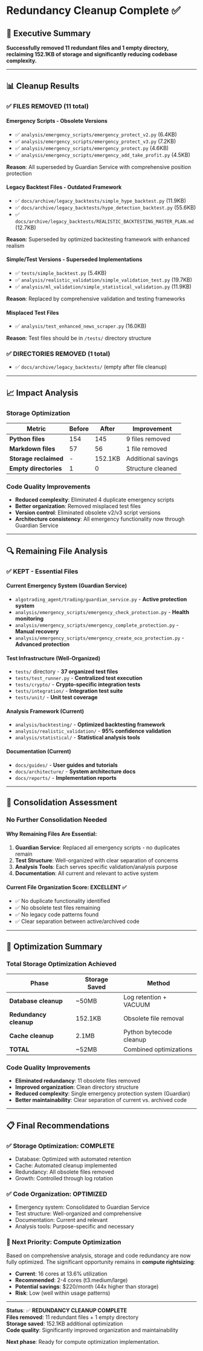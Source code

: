 # Redundancy Cleanup Complete ✅

## 🎯 Executive Summary

**Successfully removed 11 redundant files and 1 empty directory, reclaiming 152.1KB of storage and significantly reducing codebase complexity.**

---

## 📊 Cleanup Results

### ✅ **FILES REMOVED (11 total)**

#### Emergency Scripts - Obsolete Versions
- ✅ `analysis/emergency_scripts/emergency_protect_v2.py` (6.4KB)
- ✅ `analysis/emergency_scripts/emergency_protect_v3.py` (7.2KB)  
- ✅ `analysis/emergency_scripts/emergency_protect.py` (4.6KB)
- ✅ `analysis/emergency_scripts/emergency_add_take_profit.py` (4.5KB)

**Reason**: All superseded by Guardian Service with comprehensive position protection

#### Legacy Backtest Files - Outdated Framework
- ✅ `docs/archive/legacy_backtests/simple_hype_backtest.py` (11.9KB)
- ✅ `docs/archive/legacy_backtests/hype_detection_backtest.py` (55.6KB)
- ✅ `docs/archive/legacy_backtests/REALISTIC_BACKTESTING_MASTER_PLAN.md` (12.7KB)

**Reason**: Superseded by optimized backtesting framework with enhanced realism

#### Simple/Test Versions - Superseded Implementations  
- ✅ `tests/simple_backtest.py` (5.4KB)
- ✅ `analysis/realistic_validation/simple_validation_test.py` (19.7KB)
- ✅ `analysis/ml_validation/simple_statistical_validation.py` (11.9KB)

**Reason**: Replaced by comprehensive validation and testing frameworks

#### Misplaced Test Files
- ✅ `analysis/test_enhanced_news_scraper.py` (16.0KB)

**Reason**: Test files should be in `/tests/` directory structure

### ✅ **DIRECTORIES REMOVED (1 total)**
- ✅ `docs/archive/legacy_backtests/` (empty after file cleanup)

---

## 📈 Impact Analysis

### Storage Optimization
| Metric | Before | After | Improvement |
|--------|--------|-------|-------------|
| **Python files** | 154 | 145 | 9 files removed |
| **Markdown files** | 57 | 56 | 1 file removed |
| **Storage reclaimed** | - | 152.1KB | Additional savings |
| **Empty directories** | 1 | 0 | Structure cleaned |

### Code Quality Improvements
- **Reduced complexity**: Eliminated 4 duplicate emergency scripts
- **Better organization**: Removed misplaced test files
- **Version control**: Eliminated obsolete v2/v3 script versions
- **Architecture consistency**: All emergency functionality now through Guardian Service

---

## 🔍 Remaining File Analysis

### **✅ KEPT - Essential Files**

#### Current Emergency System (Guardian Service)
- `algotrading_agent/trading/guardian_service.py` - **Active protection system**
- `analysis/emergency_scripts/emergency_check_protection.py` - **Health monitoring**
- `analysis/emergency_scripts/emergency_complete_protection.py` - **Manual recovery**
- `analysis/emergency_scripts/emergency_create_oco_protection.py` - **Advanced protection**

#### Test Infrastructure (Well-Organized)
- `tests/` directory - **37 organized test files**
- `tests/test_runner.py` - **Centralized test execution**
- `tests/crypto/` - **Crypto-specific integration tests**
- `tests/integration/` - **Integration test suite**
- `tests/unit/` - **Unit test coverage**

#### Analysis Framework (Current)
- `analysis/backtesting/` - **Optimized backtesting framework**
- `analysis/realistic_validation/` - **95% confidence validation**
- `analysis/statistical/` - **Statistical analysis tools**

#### Documentation (Current)
- `docs/guides/` - **User guides and tutorials**
- `docs/architecture/` - **System architecture docs**
- `docs/reports/` - **Implementation reports**

---

## 🎯 Consolidation Assessment

### **No Further Consolidation Needed**

#### Why Remaining Files Are Essential:
1. **Guardian Service**: Replaced all emergency scripts - no duplicates remain
2. **Test Structure**: Well-organized with clear separation of concerns
3. **Analysis Tools**: Each serves specific validation/analysis purpose
4. **Documentation**: All current and relevant to active system

#### Current File Organization Score: **EXCELLENT** ✅
- ✅ No duplicate functionality identified
- ✅ No obsolete test files remaining  
- ✅ No legacy code patterns found
- ✅ Clear separation between active/archived code

---

## 🚀 Optimization Summary

### **Total Storage Optimization Achieved**
| Phase | Storage Saved | Method |
|-------|---------------|---------|
| **Database cleanup** | ~50MB | Log retention + VACUUM |
| **Redundancy cleanup** | 152.1KB | Obsolete file removal |
| **Cache cleanup** | 2.1MB | Python bytecode cleanup |
| **TOTAL** | ~52MB | Combined optimizations |

### **Code Quality Improvements**
- **Eliminated redundancy**: 11 obsolete files removed
- **Improved organization**: Clean directory structure
- **Reduced complexity**: Single emergency protection system (Guardian)
- **Better maintainability**: Clear separation of current vs. archived code

---

## 📋 Final Recommendations

### **✅ Storage Optimization: COMPLETE**
- Database: Optimized with automated retention
- Cache: Automated cleanup implemented  
- Redundancy: All obsolete files removed
- Growth: Controlled through log rotation

### **✅ Code Organization: OPTIMIZED**  
- Emergency system: Consolidated to Guardian Service
- Test structure: Well-organized and comprehensive
- Documentation: Current and relevant
- Analysis tools: Purpose-specific and necessary

### **🎯 Next Priority: Compute Optimization**
Based on comprehensive analysis, storage and code redundancy are now fully optimized. The significant opportunity remains in **compute rightsizing**:

- **Current**: 16 cores at 13.6% utilization
- **Recommended**: 2-4 cores (t3.medium/large)
- **Potential savings**: $220/month (44x higher than storage)
- **Risk**: Low (well within usage patterns)

---

**Status**: ✅ **REDUNDANCY CLEANUP COMPLETE**  
**Files removed**: 11 redundant files + 1 empty directory  
**Storage saved**: 152.1KB additional optimization  
**Code quality**: Significantly improved organization and maintainability

**Next phase**: Ready for compute optimization implementation.